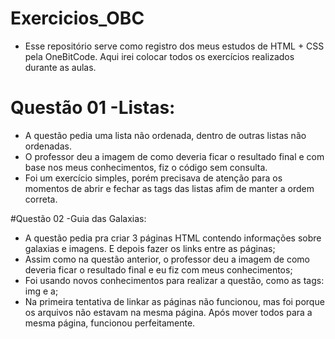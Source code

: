 # Exercicios_OBC
* Esse repositório serve como registro dos meus estudos de HTML + CSS pela OneBitCode. Aqui irei colocar todos os exercícios realizados durante as aulas.

# Questão 01 -Listas:
* A questão pedia uma lista não ordenada, dentro de outras listas não ordenadas. 
* O professor deu a imagem de como deveria ficar o resultado final e com base nos meus conhecimentos, fiz o código sem consulta. 
* Foi um exercício simples, porém precisava de atenção para os momentos de abrir e fechar as tags das listas afim de manter a ordem correta.

#Questão 02 -Guia das Galaxias:
* A questão pedia pra criar 3 páginas HTML contendo informações sobre galaxias e imagens. E depois fazer os links entre as páginas; 
* Assim como na questão anterior, o professor deu a imagem de como deveria ficar o resultado final e eu fiz com meus conhecimentos;
* Foi usando novos conhecimentos para realizar a questão, como as tags: img e a;
* Na primeira tentativa de linkar as páginas não funcionou, mas foi porque os arquivos não estavam na mesma página. Após mover todos para a mesma página, funcionou perfeitamente.